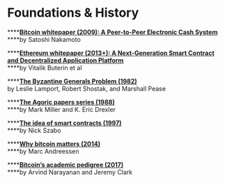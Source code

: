 # Foundations & History

\*\*\*\*[**Bitcoin whitepaper \(2009\): A Peer-to-Peer Electronic Cash System**](https://bitcoin.org/bitcoin.pdf)  
****by Satoshi Nakamoto

\*\*\*\*[**Ethereum whitepaper \(2013+\): A Next-Generation Smart Contract and Decentralized Application Platform**](https://github.com/ethereum/wiki/wiki/White-Paper)  
****by Vitalik Buterin et al

\*\*\*\*[**The Byzantine Generals Problem \(1982\)**](https://people.eecs.berkeley.edu/~luca/cs174/byzantine.pdf)  
by Leslie Lamport, Robert Shostak, and Marshall Pease

\*\*\*\*[**The Agoric papers series \(1988\)**](https://agoric.com/references/#aos)  
****by Mark Miller and K. Eric Drexler

\*\*\*\*[**The idea of smart contracts \(1997\)**](http://www.fon.hum.uva.nl/rob/Courses/InformationInSpeech/CDROM/Literature/LOTwinterschool2006/szabo.best.vwh.net/idea.html)  
****by Nick Szabo

\*\*\*\*[**Why bitcoin matters \(2014\)**](https://dealbook.nytimes.com/2014/01/21/why-bitcoin-matters/)  
****by Marc Andreessen

\*\*\*\*[**Bitcoin’s academic pedigree \(2017\)**](https://queue.acm.org/detail.cfm?id=3136559)  
****by Arvind Narayanan and Jeremy Clark  


